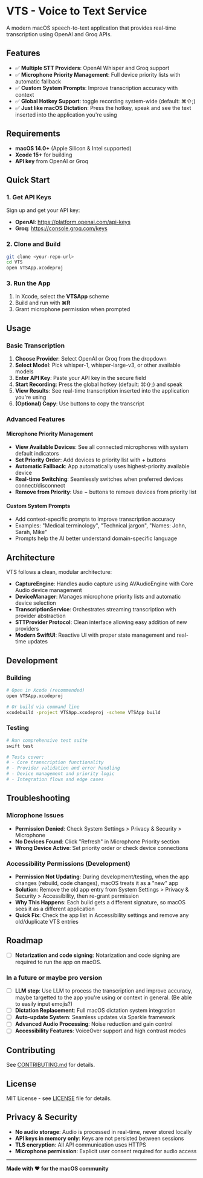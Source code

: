 # VTS - Voice to Text Service

A modern macOS speech-to-text application that provides real-time transcription using OpenAI and Groq APIs.

## Features

- ✅ **Multiple STT Providers**: OpenAI Whisper and Groq support
- ✅ **Microphone Priority Management**: Full device priority lists with automatic fallback
- ✅ **Custom System Prompts**: Improve transcription accuracy with context
- ✅ **Global Hotkey Support**: toggle recording system-wide (default: ⌘⇧;)
- ✅ **Just like macOS Dictation**: Press the hotkey, speak and see the text inserted into the application you're using


## Requirements

- **macOS 14.0+** (Apple Silicon & Intel supported)
- **Xcode 15+** for building
- **API key** from OpenAI or Groq

## Quick Start

### 1. Get API Keys

Sign up and get your API key:
- **OpenAI**: https://platform.openai.com/api-keys
- **Groq**: https://console.groq.com/keys

### 2. Clone and Build

```bash
git clone <your-repo-url>
cd VTS
open VTSApp.xcodeproj
```

### 3. Run the App

1. In Xcode, select the **VTSApp** scheme
2. Build and run with **⌘R**
3. Grant microphone permission when prompted

## Usage

### Basic Transcription
1. **Choose Provider**: Select OpenAI or Groq from the dropdown
2. **Select Model**: Pick whisper-1, whisper-large-v3, or other available models
3. **Enter API Key**: Paste your API key in the secure field
4. **Start Recording**: Press the global hotkey (default: ⌘⇧;) and speak
5. **View Results**: See real-time transcription inserted into the application you're using
6. **(Optional) Copy**: Use buttons to copy the transcript

### Advanced Features

#### Microphone Priority Management
- **View Available Devices**: See all connected microphones with system default indicators
- **Set Priority Order**: Add devices to priority list with + buttons
- **Automatic Fallback**: App automatically uses highest-priority available device
- **Real-time Switching**: Seamlessly switches when preferred devices connect/disconnect
- **Remove from Priority**: Use − buttons to remove devices from priority list

#### Custom System Prompts
- Add context-specific prompts to improve transcription accuracy
- Examples: "Medical terminology", "Technical jargon", "Names: John, Sarah, Mike"
- Prompts help the AI better understand domain-specific language

## Architecture

VTS follows a clean, modular architecture:

- **CaptureEngine**: Handles audio capture using AVAudioEngine with Core Audio device management
- **DeviceManager**: Manages microphone priority lists and automatic device selection
- **TranscriptionService**: Orchestrates streaming transcription with provider abstraction
- **STTProvider Protocol**: Clean interface allowing easy addition of new providers
- **Modern SwiftUI**: Reactive UI with proper state management and real-time updates

## Development

### Building

```bash
# Open in Xcode (recommended)
open VTSApp.xcodeproj

# Or build via command line
xcodebuild -project VTSApp.xcodeproj -scheme VTSApp build
```

### Testing

```bash
# Run comprehensive test suite
swift test

# Tests cover:
# - Core transcription functionality
# - Provider validation and error handling
# - Device management and priority logic
# - Integration flows and edge cases
```

## Troubleshooting

### Microphone Issues
- **Permission Denied**: Check System Settings > Privacy & Security > Microphone
- **No Devices Found**: Click "Refresh" in Microphone Priority section
- **Wrong Device Active**: Set priority order or check device connections

### Accessibility Permissions (Development)
- **Permission Not Updating**: During development/testing, when the app changes (rebuild, code changes), macOS treats it as a "new" app
- **Solution**: Remove the old app entry from System Settings > Privacy & Security > Accessibility, then re-grant permission
- **Why This Happens**: Each build gets a different signature, so macOS sees it as a different application
- **Quick Fix**: Check the app list in Accessibility settings and remove any old/duplicate VTS entries

## Roadmap

- [ ] **Notarization and code signing**: Notarization and code signing are required to run the app on macOS.

### In a future or maybe pro version
- [ ] **LLM step**: Use LLM to process the transcription and improve accuracy, maybe targetted to the app you're using or context in general. (Be able to easily input emojis?)
- [ ] **Dictation Replacement**: Full macOS dictation system integration
- [ ] **Auto-update System**: Seamless updates via Sparkle framework
- [ ] **Advanced Audio Processing**: Noise reduction and gain control
- [ ] **Accessibility Features**: VoiceOver support and high contrast modes

## Contributing

See [CONTRIBUTING.md](CONTRIBUTING.md) for details.

## License

MIT License - see [LICENSE](LICENSE) file for details.

## Privacy & Security

- **No audio storage**: Audio is processed in real-time, never stored locally
- **API keys in memory only**: Keys are not persisted between sessions
- **TLS encryption**: All API communication uses HTTPS
- **Microphone permission**: Explicit user consent required for audio access

---

**Made with ❤️ for the macOS community**